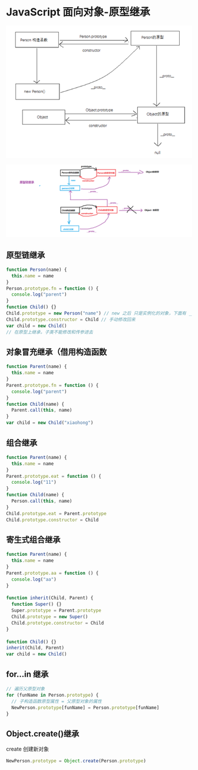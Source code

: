 # JavaScript 面向对象-原型继承

![JavaScript原型](./img/原型.png)

![JavaScript原型链](./img/原型链.png)

## 原型链继承

```js
function Person(name) {
  this.name = name
}
Person.prototype.fn = function () {
  console.log("parent")
}
function Child() {}
Child.prototype = new Person("name") // new 之后 只是实例化的对象，下面有 __proto__
Child.prototype.constructor = Child // 手动修改回来
var child = new Child()
// 在原型上继承，子类不能修改和传参进去
```

## 对象冒充继承（借用构造函数

```js
function Parent(name) {
  this.name = name
}
Parent.prototype.fn = function () {
  console.log("parent")
}
function Child(name) {
  Parent.call(this, name)
}
var child = new Child("xiaohong")
```

## 组合继承

```js
function Parent(name) {
  this.name = name
}
Parent.prototype.eat = function () {
  console.log("11")
}
function Child(name) {
  Person.call(this, name)
}
Child.prototype.eat = Parent.prototype
Child.prototype.constructor = Child
```

## 寄生式组合继承

```js
function Parent(name) {
  this.name = name
}
Parent.prototype.aa = function () {
  console.log("aa")
}

function inherit(Child, Parent) {
  function Super() {}
  Super.prototype = Parent.prototype
  Child.prototype = new Super()
  Child.prototype.constructor = Child
}

function Child() {}
inherit(Child, Parent)
var child = new Child()
```

## for...in 继承

```js
// 遍历父原型对象
for (funName in Person.prototype) {
  // 子构造函数原型属性 = 父原型对象的属性
  NewPerson.prototype[funName] = Person.prototype[funName]
}
```

## Object.create()继承

create 创建新对象

```js
NewPerson.prototype = Object.create(Person.prototype)
```
